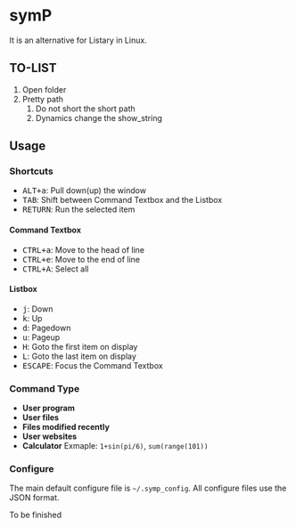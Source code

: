 # symP

It is an alternative for Listary in Linux.

## TO-LIST
1. Open folder
2. Pretty path
    1. Do not short the short path
    2. Dynamics change the show_string

## Usage

### Shortcuts
* <kbd>ALT+a</kbd>: Pull down(up) the window
* <kbd>TAB</kbd>: Shift between Command Textbox and the Listbox
* <kbd>RETURN</kbd>: Run the selected item

#### Command Textbox
* <kbd>CTRL+a</kbd>: Move to the head of line
* <kbd>CTRL+e</kbd>: Move to the end of line
* <kbd>CTRL+A</kbd>: Select all

#### Listbox
* <kbd>j</kbd>: Down
* <kbd>k</kbd>: Up
* <kbd>d</kbd>: Pagedown
* <kbd>u</kbd>: Pageup
* <kbd>H</kbd>: Goto the first item on display
* <kbd>L</kbd>: Goto the last item on display
* <kbd>ESCAPE</kbd>: Focus the Command Textbox

### Command Type

* **User program**
* **User files**
* **Files modified recently**
* **User websites**
* **Calculator**
    Exmaple: `1+sin(pi/6)`, `sum(range(101))`

### Configure
The main default configure file is `~/.symp_config`. All configure files use the JSON format.

To be finished
